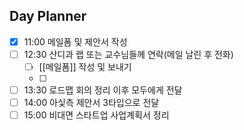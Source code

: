 ## Day Planner
- [x] 11:00 메일폼 및 제안서 작성
- [ ] 12:30 산디과 랩 또는 교수님들께 연락(메일 날린 후 전화)
	- [ ] [[메일폼]] 작성 및 보내기
	- [ ] 
- [ ] 13:30 로드맵 회의 정리 이후 모두에게 전달
- [ ] 14:00 아싳측 제안서 3타입으로 전달
- [ ] 15:00 비대면 스타트업 사업계획서 정리